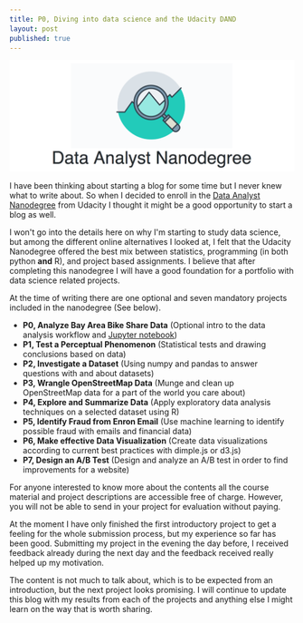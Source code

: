 ```yaml
---
title: P0, Diving into data science and the Udacity DAND
layout: post
published: true
---
```


![Data Analyst Nanodegree](/img/DAND.png)

I have been thinking about starting a blog for some time but I never knew what
to write about. So when I decided to enroll in the [Data Analyst
Nanodegree](https://www.udacity.com/course/data-analyst-nanodegree--nd002) from
Udacity I thought it might be a good opportunity to start a blog as well.

I won't go into the details here on why I'm starting to study data science, but
among the different online alternatives I looked at, I felt that the Udacity
Nanodegree offered the best mix between statistics, programming (in both python
**and** R), and project based assignments. I believe that after completing this
nanodegree I will have a good foundation for a portfolio with data science
related projects.

At the time of writing there are one optional and seven mandatory projects
included in the nanodegree (See below).

* **P0, Analyze Bay Area Bike Share Data** (Optional intro to the data analysis
  workflow and [Jupyter notebook](https://jupyter.org))
* **P1, Test a Perceptual Phenomenon** (Statistical tests and drawing
  conclusions based on data)
* **P2, Investigate a Dataset** (Using numpy and pandas to answer questions
  with and about datasets)
* **P3, Wrangle OpenStreetMap Data** (Munge and clean up OpenStreetMap data for
  a part of the world you care about)
* **P4, Explore and Summarize Data** (Apply exploratory data analysis
  techniques on a selected dataset using R)
* **P5, Identify Fraud from Enron Email** (Use machine learning to identify
  possible fraud with emails and financial data)
* **P6, Make effective Data Visualization** (Create data visualizations
  according to current best practices with dimple.js or d3.js)
* **P7, Design an A/B Test** (Design and analyze an A/B test in order to find
  improvements for a website)

For anyone interested to know more about the contents all the course material
and project descriptions are accessible free of charge. However, you will not
be able to send in your project for evaluation without paying.

At the moment I have only finished the first introductory project to get a
feeling for the whole submission process, but my experience so far has been
good. Submitting my project in the evening the day before, I received feedback
already during the next day and the feedback received really helped up my
motivation.

The content is not much to talk about, which is to be expected from an
introduction, but the next project looks promising. I will continue to update
this blog with my results from each of the projects and anything else I might
learn on the way that is worth sharing.
